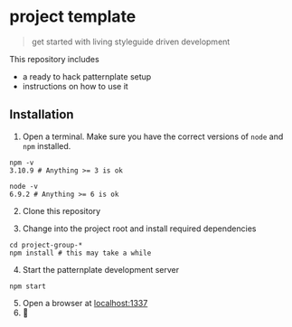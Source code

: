 # project template

> get started with living styleguide driven development

This repository includes

* a ready to hack patternplate setup
* instructions on how to use it


## Installation

1. Open a terminal. Make sure you have the correct versions of `node` and `npm`
installed.

  ```shell
  npm -v
  3.10.9 # Anything >= 3 is ok
  
  node -v
  6.9.2 # Anything >= 6 is ok
  ```

2. Clone this repository

3. Change into the project root and install required dependencies

  ```shell
  cd project-group-*
  npm install # this may take a while
  ```
  
4. Start the patternplate development server

  ```shell
  npm start
  ```

5. Open a browser at [localhost:1337](http://localhost:1337/)
6. :tada:
